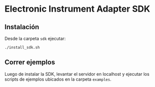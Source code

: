 # Electronic Instrument Adapter SDK

## Instalación

Desde la carpeta `sdk` ejecutar:
```
./install_sdk.sh
```

## Correr ejemplos

Luego de instalar la SDK, levantar el servidor en localhost y ejecutar los scripts de ejemplos ubicados en la carpeta `examples`.